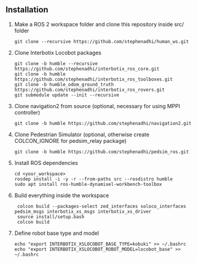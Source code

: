 ## Installation
1. Make a ROS 2 workspace folder and clone this repository inside src/ folder
    ```
    git clone --recursive https://github.com/stephenadhi/human_ws.git
    ```
2. Clone Interbotix Locobot packages
    ```
    git clone -b humble --recursive https://github.com/stephenadhi/interbotix_ros_core.git
    git clone -b humble https://github.com/stephenadhi/interbotix_ros_toolboxes.git
    git clone -b humble_odom_ground_truth https://github.com/stephenadhi/interbotix_ros_rovers.git
    git submodule update --init --recursive
    ```
2. Clone navigation2 from source (optional, necessary for using MPPI controller)
    ```
    git clone -b humble https://github.com/stephenadhi/navigation2.git
    ```

3. Clone Pedestrian Simulator (optional, otherwise create COLCON_IGNORE for pedsim_relay package)
    ```
    git clone -b humble https://github.com/stephenadhi/pedsim_ros.git
    ```
4. Install ROS dependencies
    ```
    cd <your_workspace>
    rosdep install -i -y -r --from-paths src --rosdistro humble
    sudo apt install ros-humble-dynamixel-workbench-toolbox
    ```

5. Build everything inside the workspace
   ```
    colcon build --packages-select zed_interfaces soloco_interfaces pedsim_msgs interbotix_xs_msgs interbotix_xs_driver
    source install/setup.bash
    colcon build
   ```

6. Define robot base type and model
   ```
   echo "export INTERBOTIX_XSLOCOBOT_BASE_TYPE=kobuki" >> ~/.bashrc
   echo "export INTERBOTIX_XSLOCOBOT_ROBOT_MODEL=locobot_base" >> ~/.bashrc
